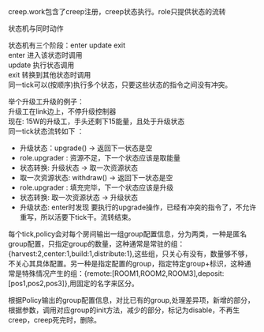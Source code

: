 creep.work包含了creep注册，creep状态执行。role只提供状态的流转

状态机与同时动作

状态机有三个阶段：enter update exit  
enter 进入该状态时调用  
update 执行状态调用  
exit 转换到其他状态时调用  
同一tick可以(按顺序)执行多个状态，只要这些状态的指令之间没有冲突。

举个升级工升级的例子：  
升级工在link边上，不停升级控制器  
现在: 15W的升级工，手头还剩下15能量，且处于升级状态  
同一tick状态流转如下 ： 
* 升级状态：upgrade() -> 返回下一状态是空
* role.upgrader : 资源不足，下一个状态应该是取能量
* 状态转换: 升级状态 -> 取一次资源状态
* 取一次资源状态: withdraw() -> 返回下一状态是空
* role.upgrader : 填充完毕，下一个状态应该是升级
* 状态转换: 取一次资源状态 -> 升级状态
* 升级状态: enter时发现 要执行的upgrade操作，已经有冲突的指令了，不允许重写，所以活要下tick干。流转结束。


每个tick,policy会对每个房间输出一组group配置信息，分为两类，一种是匿名group配置，只指定group的数量，这种通常是常驻的组：{harvest:2,center:1,build:1,distribute:1},这些组，只关心有没有，数量够不够，不关心其具体配置。另一种是指定配置的group，指定特定group+标识，这种通常是特殊情况产生的组：{remote:[ROOM1,ROOM2,ROOM3],deposit:[pos1,pos2,pos3]},用固定的名字来区分。

根据Policy输出的group配置信息，对比已有的group,处理差异项，新增的部分，根据参数，调用对应group的init方法，减少的部分，标记为disable，不再生creep，creep死完时，删除。